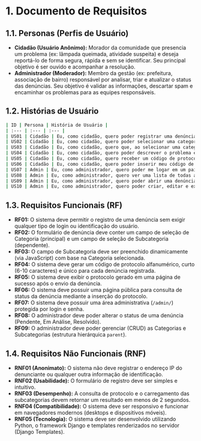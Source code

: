 # 1. Documento de Requisitos

## 1.1. Personas (Perfis de Usuário)

* **Cidadão (Usuário Anônimo):** Morador da comunidade que presencia um problema (ex: lâmpada queimada, atividade suspeita) e deseja reportá-lo de forma segura, rápida e sem se identificar. Seu principal objetivo é ser ouvido e acompanhar a resolução.
* **Administrador (Moderador):** Membro da gestão (ex: prefeitura, associação de bairro) responsável por analisar, triar e atualizar o status das denúncias. Seu objetivo é validar as informações, descartar spam e encaminhar os problemas para as equipes responsáveis.

## 1.2. Histórias de Usuário
```bash
| ID | Persona | História de Usuário |
| :--- | :--- | :--- |
| US01 | Cidadão | Eu, como cidadão, quero poder registrar uma denúncia anônima para informar um problema sem medo de retaliação. |
| US02 | Cidadão | Eu, como cidadão, quero poder selecionar uma categoria principal (ex: "Iluminação Pública"). |
| US03 | Cidadão | Eu, como cidadão, quero que, ao selecionar uma categoria, um segundo campo mostre apenas as subcategorias relacionadas (ex: "Lâmpada Queimada"). |
| US04 | Cidadão | Eu, como cidadão, quero poder descrever o problema em um campo de texto. |
| US05 | Cidadão | Eu, como cidadão, quero receber um código de protocolo curto e único ao final do registro para poder acompanhar o status da minha denúncia. |
| US06 | Cidadão | Eu, como cidadão, quero poder inserir meu código de protocolo em uma página de consulta para ver o status atual da minha denúncia (Pendente, Em Análise, Resolvido). |
| US07 | Admin | Eu, como administrador, quero poder me logar em um painel seguro para gerenciar as denúncias. |
| US08 | Admin | Eu, como administrador, quero ver uma lista de todas as denúncias, podendo filtrar por status ou categoria. |
| US09 | Admin | Eu, como administrador, quero poder abrir uma denúncia específica e alterar seu status. |
| US10 | Admin | Eu, como administrador, quero poder criar, editar e excluir as categorias e subcategorias que aparecem no formulário do cidadão. |
```

## 1.3. Requisitos Funcionais (RF)

* **RF01:** O sistema deve permitir o registro de uma denúncia sem exigir qualquer tipo de login ou identificação do usuário.
* **RF02:** O formulário de denúncia deve conter um campo de seleção de Categoria (principal) e um campo de seleção de Subcategoria (dependente).
* **RF03:** O campo de Subcategoria deve ser preenchido dinamicamente (via JavaScript) com base na Categoria selecionada.
* **RF04:** O sistema deve gerar um código de protocolo alfanumérico, curto (6-10 caracteres) e único para cada denúncia registrada.
* **RF05:** O sistema deve exibir o protocolo gerado em uma página de sucesso após o envio da denúncia.
* **RF06:** O sistema deve possuir uma página pública para consulta de status da denúncia mediante a inserção do protocolo.
* **RF07:** O sistema deve possuir uma área administrativa (`/admin/`) protegida por login e senha.
* **RF08:** O administrador deve poder alterar o status de uma denúncia (Pendente, Em Análise, Resolvido).
* **RF09:** O administrador deve poder gerenciar (CRUD) as Categorias e Subcategorias (estrutura hierárquica `parent`).

## 1.4. Requisitos Não Funcionais (RNF)

* **RNF01 (Anonimato):** O sistema não deve registrar o endereço IP do denunciante ou qualquer outra informação de identificação.
* **RNF02 (Usabilidade):** O formulário de registro deve ser simples e intuitivo.
* **RNF03 (Desempenho):** A consulta de protocolo e o carregamento das subcategorias devem retornar um resultado em menos de 2 segundos.
* **RNF04 (Compatibilidade):** O sistema deve ser responsivo e funcionar em navegadores modernos (desktops e dispositivos móveis).
* **RNF05 (Tecnologia):** O sistema deve ser desenvolvido utilizando Python, o framework Django e templates renderizados no servidor (Django Templates).